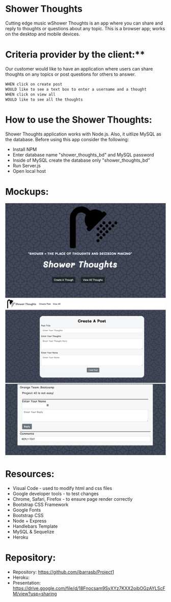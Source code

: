 # Shower Thoughts
Cutting edge music wShower Thoughts is an app where you can share and reply to  thoughts or questions about any topic. 
This is a browser app; works on the desktop and mobile devices.

# Criteria provider by the client:**

Our customer would like to have an application where users can share thoughts on any topics or post questions for others to answer.

```
WHEN click on create post
WOULD like to see a text box to enter a username and a thought
WHEN click on view all 
WOULD like to see all the thoughts
```

# How to use the Shower Thoughts:

Shower Thoughts application works with Node.js. Also, it uitlize MySQL as the database. Before using this app consider the following:

* Install NPM
* Enter database name "shower_thoughts_bd" and MySQL password 
* Inside of MySQL create the database only "shower_thoughts_bd"
* Run Server.js
* Open local host

# Mockups:
![Home Page](public/images/Home_Page.png)
![Create A Though](public/images/Create_Thought.png)
![View Thoughts](public/images/View_Thoughts.png)



# Resources:

* Visual Code - used to modify html and css files
* Google developer tools - to test changes
* Chrome, Safari, Firefox - to ensure page render correctly
* Bootstrap CSS Framework
* Google Fonts
* Bootstrap CSS
* Node + Express 
* Handlebars Template
* MySQL & Sequelize
* Heroku


# Repository:

* Repository: https://github.com/ibarrasb/Project1
* Heroku: 
* Presentation: https://drive.google.com/file/d/18Fnocsam9SyXYz7KXX2oibOGzAYLScFM/view?usp=sharing

